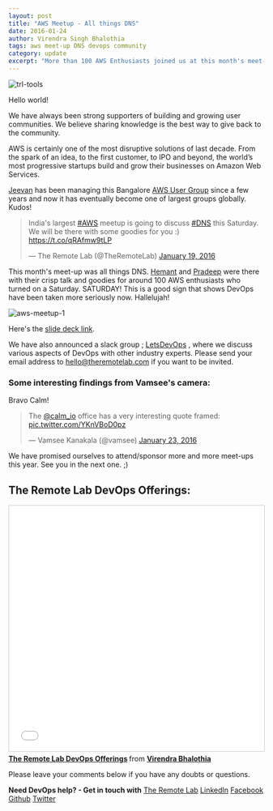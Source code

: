 ```yaml
---
layout: post
title: "AWS Meetup - All things DNS"
date: 2016-01-24
author: Virendra Singh Bhalothia
tags: aws meet-up DNS devops community
category: update
excerpt: "More than 100 AWS Enthusiasts joined us at this month's meet-up. Updates, slide deck and more."
---
```


![trl-tools][12]

Hello world!

We have always been strong supporters of building and growing user communities. We believe sharing knowledge is the best way to give back to the community.

AWS is certainly one of the most disruptive solutions of last decade. From the spark of an idea, to the first customer, to IPO and beyond, the world’s most progressive startups build and grow their businesses on Amazon Web Services.

[Jeevan][10] has been managing this Bangalore [AWS User Group][11] since a few years and now it has eventually become one of largest groups globally. Kudos!

<blockquote class="twitter-tweet" data-lang="en"><p lang="en" dir="ltr">India&#39;s largest <a href="https://twitter.com/hashtag/AWS?src=hash">#AWS</a> meetup is going to discuss <a href="https://twitter.com/hashtag/DNS?src=hash">#DNS</a> this Saturday. We will be there with some goodies for you :) <a href="https://t.co/qRAfmw9tLP">https://t.co/qRAfmw9tLP</a></p>&mdash; The Remote Lab (@TheRemoteLab) <a href="https://twitter.com/TheRemoteLab/status/689418789713088513">January 19, 2016</a></blockquote>
<script async src="//platform.twitter.com/widgets.js" charset="utf-8"></script>

This month's meet-up was all things DNS. [Hemant][8] and [Pradeep][9] were there with their crisp talk and goodies for around 100 AWS enthusiasts who turned on a Saturday. SATURDAY! This is a good sign that shows DevOps have been taken more seriously now. Hallelujah!

![aws-meetup-1][6]


Here's the [slide deck link][7].

We have also announced a slack group ; [LetsDevOps][13] , where we discuss various aspects of DevOps with other industry experts. Please send your email address to hello@theremotelab.com if you want to be invited.

### Some interesting findings from Vamsee's camera:

Bravo Calm!

<blockquote class="twitter-tweet" data-lang="en"><p lang="en" dir="ltr">The <a href="https://twitter.com/calm_io">@calm_io</a> office has a very interesting quote framed: <a href="https://t.co/YKnVBoD0pz">pic.twitter.com/YKnVBoD0pz</a></p>&mdash; Vamsee Kanakala (@vamsee) <a href="https://twitter.com/vamsee/status/690833859366096897">January 23, 2016</a></blockquote>
<script async src="//platform.twitter.com/widgets.js" charset="utf-8"></script>


We have promised ourselves to attend/sponsor more and more meet-ups this year. See you in the next one. ;)

## The Remote Lab DevOps Offerings:
<iframe src="//www.slideshare.net/slideshow/embed_code/key/h9h9GNjX5Gncpi" width="595" height="485" frameborder="0" marginwidth="0" marginheight="0" scrolling="no" style="border:1px solid #CCC; border-width:1px; margin-bottom:5px; max-width: 100%;" allowfullscreen> </iframe> <div style="margin-bottom:5px"> <strong> <a href="//www.slideshare.net/bhalothia/the-remote-lab-devops-offerings" title="The Remote Lab DevOps Offerings" target="_blank">The Remote Lab DevOps Offerings</a> </strong> from <strong><a href="//www.slideshare.net/bhalothia" target="_blank">Virendra Bhalothia</a></strong> </div>

Please leave your comments below if you have any doubts or questions.


**Need DevOps help? - Get in touch with** [The Remote Lab][1]
[LinkedIn][2] [Facebook][3] [Github][4] [Twitter][5]



  [1]: http://theremotelab.com
  [2]: https://www.linkedin.com/company/the-remote-lab
  [3]: https://www.facebook.com/TheRemoteLab
  [4]: https://github.com/TheRemoteLab
  [5]: https://twitter.com/TheRemoteLab
  [6]: https://s3-ap-southeast-1.amazonaws.com/trl-blog/aws-meetup/aws_meetup_1.jpg
  [7]: http://go-talks.appspot.com/github.com/hemant-soni/talks/dns/dns-talk.slide
  [8]: https://www.linkedin.com/in/sonihemant1
  [9]: https://in.linkedin.com/in/paradhya
  [10]: https://twitter.com/jeevandongre
  [11]: http://www.meetup.com/awsugblr/events/228000779/
  [12]: https://s3-ap-southeast-1.amazonaws.com/trl-blog/trl-tools.jpg
  [13]: https://letsdevops.slack.com/signup
